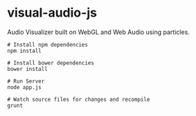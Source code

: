 # visual-audio-js

Audio Visualizer built on WebGL and Web Audio using particles.


```
# Install npm dependencies
npm install
```

```
# Install bower dependencies
bower install
```

```
# Run Server
node app.js
```

```
# Watch source files for changes and recompile
grunt
```